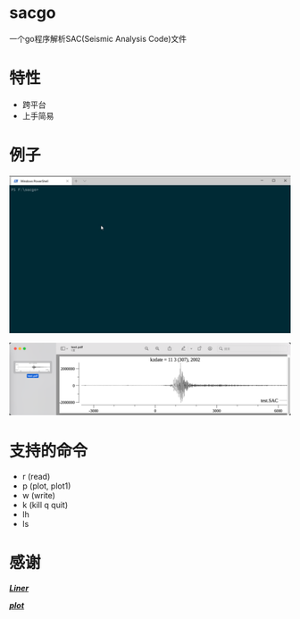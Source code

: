# sacgo

一个go程序解析SAC(Seismic Analysis Code)文件

特性
========

- 跨平台
- 上手简易

例子
=======

![例子](example.gif)

![example](example.png)

支持的命令
========

- r (read)
- p (plot, plot1)
- w (write)
- k (kill q quit)
- lh
- ls

感谢
========

[***Liner***](https://github.com/peterh/liner)

[***plot***](https://github.com/gonum/plot)